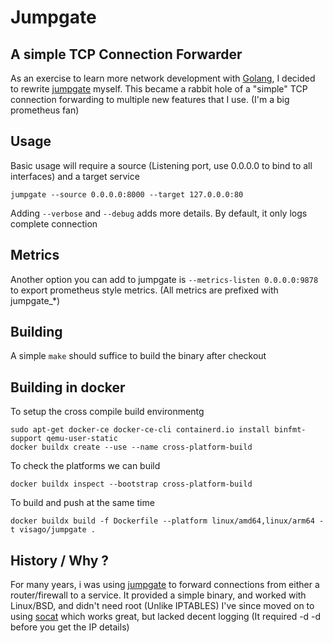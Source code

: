 # Jumpgate

## A simple TCP Connection Forwarder

As an exercise to learn more network development with [Golang](https://golang.org), I decided to rewrite [jumpgate](http://jumpgate.sourceforge.net) myself. This
became a rabbit hole of a "simple" TCP connection forwarding to multiple new features that I use. (I'm a big prometheus fan)

## Usage

Basic usage will require a source (Listening port, use 0.0.0.0 to bind to all interfaces) and a target service

```
jumpgate --source 0.0.0.0:8000 --target 127.0.0.0:80 
```

Adding `--verbose` and `--debug` adds more details. By default, it only logs complete connection
## Metrics

Another option you can add to jumpgate is `--metrics-listen 0.0.0.0:9878` to export prometheus style metrics. (All metrics are prefixed with jumpgate_*)

## Building

A simple `make` should suffice to build the binary after checkout

## Building in docker

To setup the cross compile build environmentg
```
sudo apt-get docker-ce docker-ce-cli containerd.io install binfmt-support qemu-user-static
docker buildx create --use --name cross-platform-build
```

To check the platforms we can build
```
docker buildx inspect --bootstrap cross-platform-build
```

To build and push at the same time
```
docker buildx build -f Dockerfile --platform linux/amd64,linux/arm64 -t visago/jumpgate .
```

## History / Why ?

For many years, i was using [jumpgate](http://jumpgate.sourceforge.net) to forward connections from either a router/firewall to a service. 
It provided a simple binary, and worked with Linux/BSD, and didn't need root (Unlike IPTABLES) I've since moved on to using [socat](https://www.cyberciti.biz/faq/linux-unix-tcp-port-forwarding/) which works great, but lacked decent logging (It required -d -d before you get the IP details)
